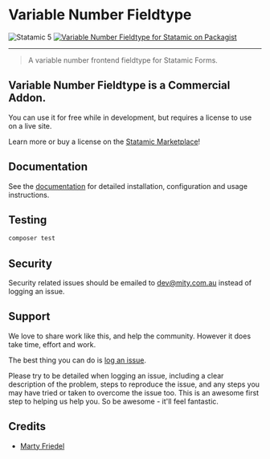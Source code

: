 # Variable Number Fieldtype

<!-- statamic:hide -->

![Statamic 5](https://img.shields.io/badge/Statamic-5.0-FF269E?style=for-the-badge&link=https://statamic.com)
[![Variable Number Fieldtype for Statamic on Packagist](https://img.shields.io/packagist/v/mitydigital/statamic-variable-number-fieldtype?style=for-the-badge)](https://packagist.org/packages/mitydigital/statamic-variable-number-fieldtype/stats)

---

<!-- /statamic:hide -->

> A variable number frontend fieldtype for Statamic Forms.

## Variable Number Fieldtype is a Commercial Addon.

You can use it for free while in development, but requires a license to use on a live site.

Learn more or buy a license on
the [Statamic Marketplace](https://statamic.com/addons/mity-digital/variable-number-fieldtype)!

## Documentation

See the [documentation](https://docs.mity.com.au/variable-number-fieldtype) for detailed installation, configuration and
usage instructions.

## Testing

```bash
composer test
```

## Security

Security related issues should be emailed to [dev@mity.com.au](mailto:dev@mity.com.au) instead of logging an issue.

## Support

We love to share work like this, and help the community. However it does take time, effort and work.

The best thing you can do is [log an issue](../../issues).

Please try to be detailed when logging an issue, including a clear description of the problem, steps to reproduce the
issue, and any steps you may have tried or taken to overcome the issue too. This is an awesome first step to helping us
help you. So be awesome - it'll feel fantastic.

## Credits

- [Marty Friedel](https://github.com/martyf)
